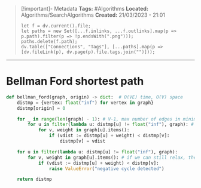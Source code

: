 > [!important]- Metadata
> **Tags:** #Algorithms 
> **Located:** Algorithms/SearchAlgorithms
> **Created:** 21/03/2023 - 21:01
> ```dataviewjs
> let f = dv.current().file;
> let paths = new Set([...f.inlinks, ...f.outlinks].map(p => p.path).filter(p => !p.endsWith(".png")));
> paths.delete(f.path);
> dv.table(["Connections", "Tags"], [...paths].map(p => [dv.fileLink(p), dv.page(p).file.tags.join("")]));
> ```

___
# Bellman Ford shortest path
```python
def bellman_ford(graph, origin) -> dict:  # O(VE) time, O(V) space
    distmp = {vertex: float("inf") for vertex in graph}
    distmp[origin] = 0

    for _ in range(len(graph) - 1): # V-1, max number of edges in minimum spanning tree
        for u in filter(lambda u: distmp[u] != float("inf"), graph): # filter unreachable vertices
            for v, weight in graph[u].items():
                if (vdist := distmp[u] + weight) < distmp[v]:
                    distmp[v] = vdist

    for u in filter(lambda u: distmp[u] != float("inf"), graph):
        for v, weight in graph[u].items(): # if we can still relax, then there is a negative cycle
            if (vdist := distmp[u] + weight) < distmp[v]:
                raise ValueError("negative cycle detected")

    return distmp
```